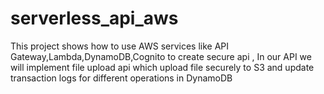 # serverless_api_aws
This project shows how to use AWS services like API Gateway,Lambda,DynamoDB,Cognito to create secure api , In our API we will implement file upload api which upload file securely to S3 and update transaction logs for different operations in DynamoDB

